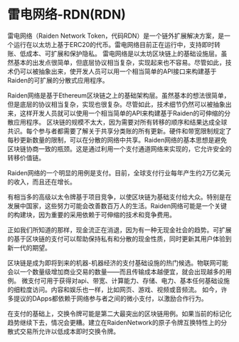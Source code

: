 # 

# 雷电网络-RDN(RDN)

雷电网络（Raiden Network Token，代码RDN）是一个链外扩展解决方案，是一个运行在以太坊上基于ERC20的代币。雷电网络目前正在运行中，支持即时转账、低成本、可扩展和保护隐私。
雷电网络是以太坊区块链上的基础设施层。虽然基本的出发点很简单，但底层协议相当复杂，实现起来也不容易。尽管如此，技术仍可以被抽象出来，使开发人员可以用一个相当简单的API接口来构建基于Raiden的可扩展的分散式应用程序。

Raiden网络是基于Ethereum区块链之上的基础架构层。虽然基本的想法很简单，但是底层的协议相当复杂，实现也很复杂。尽管如此，技术细节仍然可以被抽象出来，这样开发人员就可以使用一个相当简单的API来构建基于Raiden的可伸缩的分散应用程序。
区块链的规模不太大，因为需要对所有转移的顺序和结果达成全球共识。每个参与者都需要了解关于共享分类账的所有更新。硬件和带宽限制规定了每秒更新数量的限制，可以在分散的网络中共享。Raiden网络的基本思想是避免区块链协商一致的瓶颈。这是通过利用一个支付通道网络来实现的，它允许安全的转移价值链。

Raiden网络的一个明显的用例是支付。目前，全球支付行业每年产生约2万亿美元的收入，而且还在增长。

有相当多的高级以太令牌基于项目竞争，以使区块链为基础支付给大众。特别是在发展中国家，这些努力可能会改善数百万人的生活。Raiden网络可能是一个关键的构建块，因为重要的采用依赖于可伸缩的技术和竞争费用。

正如我们所知道的那样，现金流正在消退，因为有一种无现金社会的趋势。可扩展的基于区块链的支付可以帮助保持私有和分散的现金性质，同时更新其用户体验到新一代的期望。

区块链是成为即将到来的机器-机器经济的支付基础设施的热门候选。物联网可能会以一个数量级增加商业交易的数量——而且传输成本越便宜，就会出现越多的用例。
微支付可用于获得对api、带宽、计算能力、存储、电力、基本任何基础设施的细粒度访问。内容和娱乐也一样，比如网页、游戏、视频或音频流。
如今，许多提议的DApps都依赖于网络参与者之间的微小支付，以激励合作行为。

在支付的基础上，交换令牌可能是第二大最突出的区块链用例。如果当前的标记化趋势继续下去，情况会更糟。建立在RaidenNetwork的原子令牌互换特性上的分散式交易所允许以低成本即时交换令牌。

